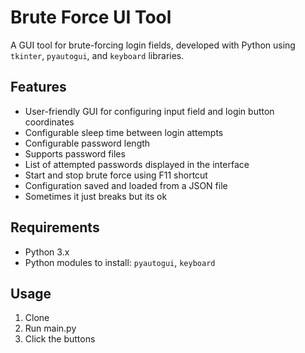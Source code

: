 # Brute Force UI Tool

A GUI tool for brute-forcing login fields, developed with Python using `tkinter`, `pyautogui`, and `keyboard` libraries.

## Features

- User-friendly GUI for configuring input field and login button coordinates
- Configurable sleep time between login attempts
- Configurable password length
- Supports password files
- List of attempted passwords displayed in the interface
- Start and stop brute force using F11 shortcut
- Configuration saved and loaded from a JSON file
- Sometimes it just breaks but its ok

## Requirements

- Python 3.x
- Python modules to install: `pyautogui`, `keyboard`

## Usage

1. Clone
2. Run main.py
3. Click the buttons
